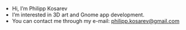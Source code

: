 - Hi, I’m Philipp Kosarev
- I’m interested in 3D art and Gnome app development.
- You can contact me through my e-mail: philipp.kosarev@gmail.com

<!---
PhilippKosarev/PhilippKosarev is a ✨ special ✨ repository because its `README.md` (this file) appears on your GitHub profile.
You can click the Preview link to take a look at your changes.
--->
